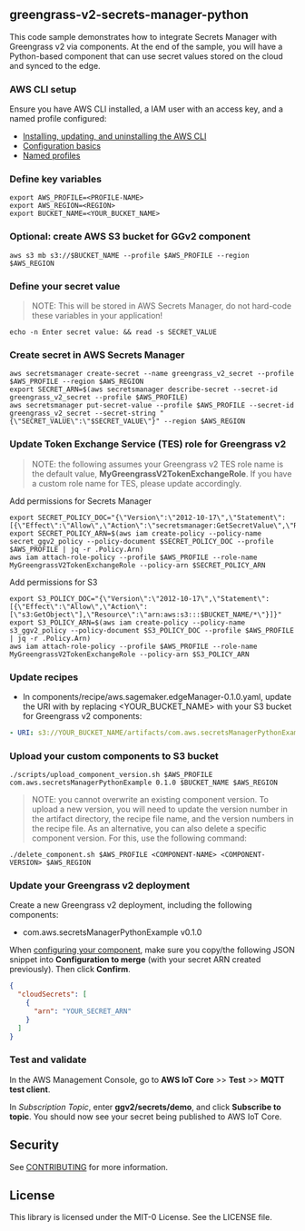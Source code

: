 ## greengrass-v2-secrets-manager-python

This code sample demonstrates how to integrate Secrets Manager with Greengrass v2 via components. At the end of the sample, you will have a Python-based component that can use secret values stored on the cloud and synced to the edge. 

### AWS CLI setup

Ensure you have AWS CLI installed, a IAM user with an access key, and a named profile configured:

* [Installing, updating, and uninstalling the AWS CLI](https://docs.aws.amazon.com/cli/latest/userguide/cli-chap-install.html)
* [Configuration basics](https://docs.aws.amazon.com/cli/latest/userguide/cli-configure-quickstart.html)
* [Named profiles](https://docs.aws.amazon.com/cli/latest/userguide/cli-configure-profiles.html)

### Define key variables

```console
export AWS_PROFILE=<PROFILE-NAME>
export AWS_REGION=<REGION>
export BUCKET_NAME=<YOUR_BUCKET_NAME> 
```

### Optional: create AWS S3 bucket for GGv2 component
```console
aws s3 mb s3://$BUCKET_NAME --profile $AWS_PROFILE --region $AWS_REGION
```

### Define your secret value
> NOTE: This will be stored in AWS Secrets Manager, do not hard-code these variables in your application!
```console
echo -n Enter secret value: && read -s SECRET_VALUE
```

### Create secret in AWS Secrets Manager

```console
aws secretsmanager create-secret --name greengrass_v2_secret --profile $AWS_PROFILE --region $AWS_REGION
export SECRET_ARN=$(aws secretsmanager describe-secret --secret-id greengrass_v2_secret --profile $AWS_PROFILE)
aws secretsmanager put-secret-value --profile $AWS_PROFILE --secret-id greengrass_v2_secret --secret-string "{\"SECRET_VALUE\":\"$SECRET_VALUE\"}" --region $AWS_REGION
```

### Update Token Exchange Service (TES) role for Greengrass v2

> NOTE: the following assumes your Greengrass v2 TES role name is the default value, **MyGreengrassV2TokenExchangeRole**. If you have a custom role name for TES, please update accordingly.

Add permissions for Secrets Manager
```console
export SECRET_POLICY_DOC="{\"Version\":\"2012-10-17\",\"Statement\":[{\"Effect\":\"Allow\",\"Action\":\"secretsmanager:GetSecretValue\",\"Resource\":\"$SECRET_ARN\"}]}"
export SECRET_POLICY_ARN=$(aws iam create-policy --policy-name secret_ggv2_policy --policy-document $SECRET_POLICY_DOC --profile $AWS_PROFILE | jq -r .Policy.Arn)
aws iam attach-role-policy --profile $AWS_PROFILE --role-name MyGreengrassV2TokenExchangeRole --policy-arn $SECRET_POLICY_ARN
```

Add permissions for S3
```console
export S3_POLICY_DOC="{\"Version\":\"2012-10-17\",\"Statement\":[{\"Effect\":\"Allow\",\"Action\":[\"s3:GetObject\"],\"Resource\":\"arn:aws:s3:::$BUCKET_NAME/*\"}]}"
export S3_POLICY_ARN=$(aws iam create-policy --policy-name s3_ggv2_policy --policy-document $S3_POLICY_DOC --profile $AWS_PROFILE | jq -r .Policy.Arn)
aws iam attach-role-policy --profile $AWS_PROFILE --role-name MyGreengrassV2TokenExchangeRole --policy-arn $S3_POLICY_ARN
```


### Update recipes
* In components/recipe/aws.sagemaker.edgeManager-0.1.0.yaml, update the URI with by replacing <YOUR_BUCKET_NAME> with your S3 bucket for Greengrass v2 components:
```yaml
- URI: s3://YOUR_BUCKET_NAME/artifacts/com.aws.secretsManagerPythonExample/0.1.0/secrets_manager_demo.py
```

### Upload your custom components to S3 bucket
```console
./scripts/upload_component_version.sh $AWS_PROFILE com.aws.secretsManagerPythonExample 0.1.0 $BUCKET_NAME $AWS_REGION
```

> NOTE: you cannot overwrite an existing component version. To upload a new version, you will need to update the version number in the artifact directory, the recipe file name, and the version numbers in the recipe file.
> As an alternative, you can also delete a specific component version. For this, use the following command:
```console
./delete_component.sh $AWS_PROFILE <COMPONENT-NAME> <COMPONENT-VERSION> $AWS_REGION
```

### Update your Greengrass v2 deployment

Create a new Greengrass v2 deployment, including the following components:
* com.aws.secretsManagerPythonExample v0.1.0

When [configuring your component](https://docs.aws.amazon.com/greengrass/v2/developerguide/update-component-configurations.html), make sure you copy/the following JSON snippet into **Configuration to merge** (with your secret ARN created previously). Then click **Confirm**.

```json
{
  "cloudSecrets": [
    {
      "arn": "YOUR_SECRET_ARN"
    } 
  ]
}
```

### Test and validate

In the AWS Management Console, go to **AWS IoT Core** >> **Test** >> **MQTT test client**.

In *Subscription Topic*, enter **ggv2/secrets/demo**, and click **Subscribe to topic**. You should now see your secret being published to AWS IoT Core. 

## Security

See [CONTRIBUTING](CONTRIBUTING.md#security-issue-notifications) for more information.

## License

This library is licensed under the MIT-0 License. See the LICENSE file.





